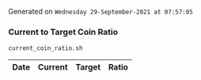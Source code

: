 Generated on `Wednesday 29-September-2021 at 07:57:05`

### Current to Target Coin Ratio
`current_coin_ratio.sh`

Date|Current|Target|Ratio
---|---|---|---
